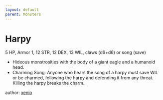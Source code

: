 ```yaml
---
layout: default
parent: Monsters
---
```


# Harpy
5 HP, Armor 1, 12 STR, 12 DEX, 13 WIL, claws (d6+d6) or song (save)

- Hideous monstrosities with the body of a giant eagle and a humanoid head.
- Charming Song: Anyone who hears the song of a harpy must save WIL or be charmed, following the harpy and defending it from any threat. Killing the harpy breaks the charm.

author: [xenio](https://xenioinabottle.blogspot.com/2021/03/classic-monsters-for-cairnito-part-2.html)

